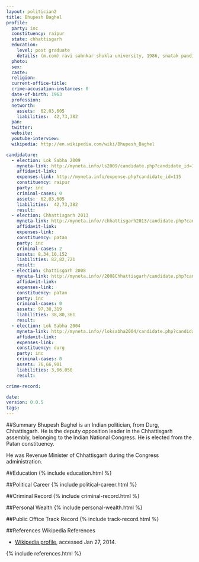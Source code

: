 ```yaml
---
layout: politician2
title: Bhupesh Baghel
profile: 
  party: inc
  constituency: raipur
  state: chhattisgarh
  education: 
    level: post graduate
    details: (m.com) ravi sahnkar shukla university, 1986, snatak pandit ravi shankar university raipur 1983, higher secondary school village marra vikaskhand patan dist durg 1978
  photo: 
  sex: 
  caste: 
  religion: 
  current-office-title: 
  crime-accusation-instances: 0
  date-of-birth: 1963
  profession: 
  networth: 
    assets:  62,03,605
    liabilities:  42,73,382
  pan: 
  twitter: 
  website: 
  youtube-interview: 
  wikipedia: http://en.wikipedia.com/wiki/Bhupesh_Baghel

candidature: 
  - election: Lok Sabha 2009
    myneta-link: http://myneta.info/ls2009/candidate.php?candidate_id=115
    affidavit-link: 
    expenses-link: http://myneta.info/expense.php?candidate_id=115
    constituency: raipur 
    party: inc
    criminal-cases: 0
    assets:  62,03,605
    liabilities:  42,73,382
    result:  
  - election: Chhattisgarh 2013
    myneta-link: http://myneta.info//chhattisgarh2013/candidate.php?candidate_id=204
    affidavit-link: 
    expenses-link: 
    constituency: patan 
    party: inc
    criminal-cases: 2
    assets: 8,34,10,152
    liabilities: 82,82,721
    result:  
  - election: Chattisgarh 2008
    myneta-link: http://myneta.info//2008Chhattisgarh/candidate.php?candidate_id=58
    affidavit-link: 
    expenses-link: 
    constituency: patan 
    party: inc
    criminal-cases: 0
    assets: 97,30,319
    liabilities: 38,80,361
    result:  
  - election: Lok Sabha 2004
    myneta-link: http://myneta.info//loksabha2004/candidate.php?candidate_id=916
    affidavit-link: 
    expenses-link: 
    constituency: durg 
    party: inc
    criminal-cases: 0
    assets: 76,66,901
    liabilities: 3,06,050
    result:  

crime-record: 

date: 
version: 0.0.5
tags: 
---
```

##Summary
Bhupesh Baghel is an Indian politician, from Durg, Chhattisgarh. He is the deputy opposition leader in the Chhattisgarh assembly, belonging to the Indian National Congress. He is elected from the Patan constituency.

He was Revenue Minister of Chhattisgarh during the Congress administration.


##Education
{% include education.html %}


##Political Career
{% include political-career.html %}


##Criminal Record
{% include criminal-record.html %}


##Personal Wealth
{% include personal-wealth.html %}


##Public Office Track Record
{% include track-record.html %}


##References
Wikipedia References
- [Wikipedia profile]({{page.profile.wikipedia}}), accessed Jan 27, 2014.



{% include references.html %}